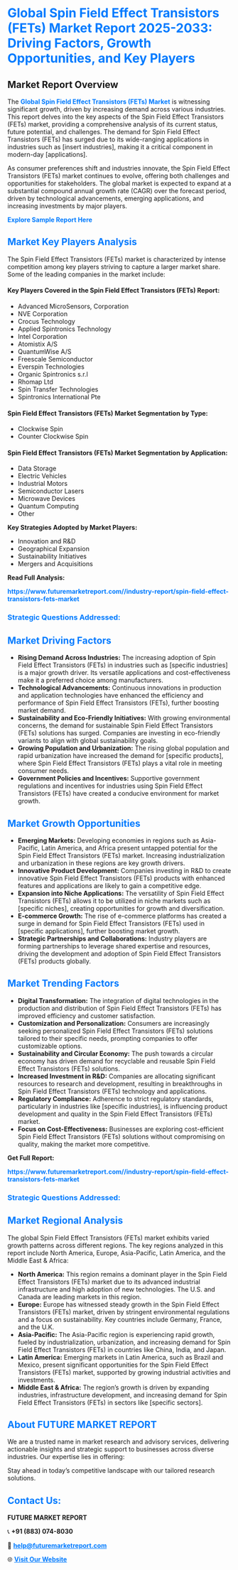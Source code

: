 <h1 style="color: #007BFF;">Global Spin Field Effect Transistors (FETs) Market Report 2025-2033: Driving Factors, Growth Opportunities, and Key Players</h1>

<section id="overview">
<h2>Market Report Overview</h2>
<p>The <a href="https://www.futuremarketreport.com//industry-report/spin-field-effect-transistors-fets-market" style="color: #007BFF; text-decoration: none;"><strong>Global Spin Field Effect Transistors (FETs) Market</strong></a> is witnessing significant growth, driven by increasing demand across various industries. This report delves into the key aspects of the Spin Field Effect Transistors (FETs) market, providing a comprehensive analysis of its current status, future potential, and challenges. The demand for Spin Field Effect Transistors (FETs) has surged due to its wide-ranging applications in industries such as [insert industries], making it a critical component in modern-day [applications].</p>
<p>As consumer preferences shift and industries innovate, the Spin Field Effect Transistors (FETs) market continues to evolve, offering both challenges and opportunities for stakeholders. The global market is expected to expand at a substantial compound annual growth rate (CAGR) over the forecast period, driven by technological advancements, emerging applications, and increasing investments by major players.</p>
</section>

<section id="overview">
<p><a href="https://www.futuremarketreport.com//request-sample/reportId=76035" style="color: #007BFF; text-decoration: none;"><strong>Explore Sample Report Here</strong></a></p>
</section>

<section id="key-players">
<h2 style="color: #007BFF;">Market Key Players Analysis</h2>
<p>The Spin Field Effect Transistors (FETs) market is characterized by intense competition among key players striving to capture a larger market share. Some of the leading companies in the market include:</p>
<h4>Key Players Covered in the Spin Field Effect Transistors (FETs) Report:</h4>
<ul><li>Advanced MicroSensors, Corporation</li><li>NVE Corporation</li><li>Crocus Technology</li><li>Applied Spintronics Technology</li><li>Intel Corporation</li><li>Atomistix A/S</li><li>QuantumWise A/S</li><li>Freescale Semiconductor</li><li>Everspin Technologies</li><li>Organic Spintronics s.r.l</li><li>Rhomap Ltd</li><li>Spin Transfer Technologies</li><li>Spintronics International Pte</li></ul>
<h4>Spin Field Effect Transistors (FETs) Market Segmentation by Type:</h4>
<ul><li>Clockwise Spin</li><li>Counter Clockwise Spin</li></ul>

<h4>Spin Field Effect Transistors (FETs) Market Segmentation by Application:</h4>
<ul><li>Data Storage</li><li>Electric Vehicles</li><li>Industrial Motors</li><li>Semiconductor Lasers</li><li>Microwave Devices</li><li>Quantum Computing</li><li>Other</li></ul>
<p><strong>Key Strategies Adopted by Market Players:</strong></p>
<ul>
<li>Innovation and R&D</li>
<li>Geographical Expansion</li>
<li>Sustainability Initiatives</li>
<li>Mergers and Acquisitions</li>
</ul>
</section>

<section>
<p><strong>Read Full Analysis: </strong></p><a href="https://www.futuremarketreport.com//industry-report/spin-field-effect-transistors-fets-market" style="color: #007BFF; text-decoration: none;"><strong>https://www.futuremarketreport.com//industry-report/spin-field-effect-transistors-fets-market</strong></a>
<h3 style="color: #007BFF;">Strategic Questions Addressed:</h3>
</section>

<section id="driving-factors">
<h2 style="color: #007BFF;">Market Driving Factors</h2>
<ul>
<li><strong>Rising Demand Across Industries:</strong> The increasing adoption of Spin Field Effect Transistors (FETs) in industries such as [specific industries] is a major growth driver. Its versatile applications and cost-effectiveness make it a preferred choice among manufacturers.</li>
<li><strong>Technological Advancements:</strong> Continuous innovations in production and application technologies have enhanced the efficiency and performance of Spin Field Effect Transistors (FETs), further boosting market demand.</li>
<li><strong>Sustainability and Eco-Friendly Initiatives:</strong> With growing environmental concerns, the demand for sustainable Spin Field Effect Transistors (FETs) solutions has surged. Companies are investing in eco-friendly variants to align with global sustainability goals.</li>
<li><strong>Growing Population and Urbanization:</strong> The rising global population and rapid urbanization have increased the demand for [specific products], where Spin Field Effect Transistors (FETs) plays a vital role in meeting consumer needs.</li>
<li><strong>Government Policies and Incentives:</strong> Supportive government regulations and incentives for industries using Spin Field Effect Transistors (FETs) have created a conducive environment for market growth.</li>
</ul>
</section>

<section id="growth-opportunities">
<h2 style="color: #007BFF;">Market Growth Opportunities</h2>
<ul>
<li><strong>Emerging Markets:</strong> Developing economies in regions such as Asia-Pacific, Latin America, and Africa present untapped potential for the Spin Field Effect Transistors (FETs) market. Increasing industrialization and urbanization in these regions are key growth drivers.</li>
<li><strong>Innovative Product Development:</strong> Companies investing in R&D to create innovative Spin Field Effect Transistors (FETs) products with enhanced features and applications are likely to gain a competitive edge.</li>
<li><strong>Expansion into Niche Applications:</strong> The versatility of Spin Field Effect Transistors (FETs) allows it to be utilized in niche markets such as [specific niches], creating opportunities for growth and diversification.</li>
<li><strong>E-commerce Growth:</strong> The rise of e-commerce platforms has created a surge in demand for Spin Field Effect Transistors (FETs) used in [specific applications], further boosting market growth.</li>
<li><strong>Strategic Partnerships and Collaborations:</strong> Industry players are forming partnerships to leverage shared expertise and resources, driving the development and adoption of Spin Field Effect Transistors (FETs) products globally.</li>
</ul>
</section>

<section id="trending-factors">
<h2 style="color: #007BFF;">Market Trending Factors</h2>
<ul>
<li><strong>Digital Transformation:</strong> The integration of digital technologies in the production and distribution of Spin Field Effect Transistors (FETs) has improved efficiency and customer satisfaction.</li>
<li><strong>Customization and Personalization:</strong> Consumers are increasingly seeking personalized Spin Field Effect Transistors (FETs) solutions tailored to their specific needs, prompting companies to offer customizable options.</li>
<li><strong>Sustainability and Circular Economy:</strong> The push towards a circular economy has driven demand for recyclable and reusable Spin Field Effect Transistors (FETs) solutions.</li>
<li><strong>Increased Investment in R&D:</strong> Companies are allocating significant resources to research and development, resulting in breakthroughs in Spin Field Effect Transistors (FETs) technology and applications.</li>
<li><strong>Regulatory Compliance:</strong> Adherence to strict regulatory standards, particularly in industries like [specific industries], is influencing product development and quality in the Spin Field Effect Transistors (FETs) market.</li>
<li><strong>Focus on Cost-Effectiveness:</strong> Businesses are exploring cost-efficient Spin Field Effect Transistors (FETs) solutions without compromising on quality, making the market more competitive.</li>
</ul>
</section>

<section>
<p><strong>Get Full Report: </strong></p><a href="https://www.futuremarketreport.com//industry-report/spin-field-effect-transistors-fets-market" style="color: #007BFF; text-decoration: none;"><strong>https://www.futuremarketreport.com//industry-report/spin-field-effect-transistors-fets-market</strong></a>
<h3 style="color: #007BFF;">Strategic Questions Addressed:</h3>
</section>


<section id="regional-analysis">
<h2 style="color: #007BFF;">Market Regional Analysis</h2>
<p>The global Spin Field Effect Transistors (FETs) market exhibits varied growth patterns across different regions. The key regions analyzed in this report include North America, Europe, Asia-Pacific, Latin America, and the Middle East & Africa:</p>
<ul>
<li><strong>North America:</strong> This region remains a dominant player in the Spin Field Effect Transistors (FETs) market due to its advanced industrial infrastructure and high adoption of new technologies. The U.S. and Canada are leading markets in this region.</li>
<li><strong>Europe:</strong> Europe has witnessed steady growth in the Spin Field Effect Transistors (FETs) market, driven by stringent environmental regulations and a focus on sustainability. Key countries include Germany, France, and the U.K.</li>
<li><strong>Asia-Pacific:</strong> The Asia-Pacific region is experiencing rapid growth, fueled by industrialization, urbanization, and increasing demand for Spin Field Effect Transistors (FETs) in countries like China, India, and Japan.</li>
<li><strong>Latin America:</strong> Emerging markets in Latin America, such as Brazil and Mexico, present significant opportunities for the Spin Field Effect Transistors (FETs) market, supported by growing industrial activities and investments.</li>
<li><strong>Middle East & Africa:</strong> The region’s growth is driven by expanding industries, infrastructure development, and increasing demand for Spin Field Effect Transistors (FETs) in sectors like [specific sectors].</li>
</ul>
</section>

<footer>
<h2 style="color: #007BFF;">About FUTURE MARKET REPORT</h2>
<p>We are a trusted name in market research and advisory services, delivering actionable insights and strategic support to businesses across diverse industries. Our expertise lies in offering:</p>

<p>Stay ahead in today’s competitive landscape with our tailored research solutions.</p>

<h2 style="color: #007BFF;">Contact Us:</h2>
<p><strong>FUTURE MARKET REPORT</strong></p>
<p>📞 <strong>+91 (883) 074-8030</strong></p>
<p>📧 <strong><a href="mailto:help@futuremarketreport.com" style="color: #007BFF;">help@futuremarketreport.com</a></strong></p>
<p>🌐 <strong><a href="https://www.futuremarketreport.com/" style="color: #007BFF;">Visit Our Website</a></strong></p>
</footer>